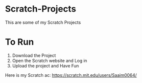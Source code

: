 # Scratch-Projects
This are some of my Scratch Projects

# To Run
1. Download the Project
2. Open the Scratch website and Log in
3. Upload the project and Have Fun

Here is my Scratch ac: https://scratch.mit.edu/users/Saaim0064/
